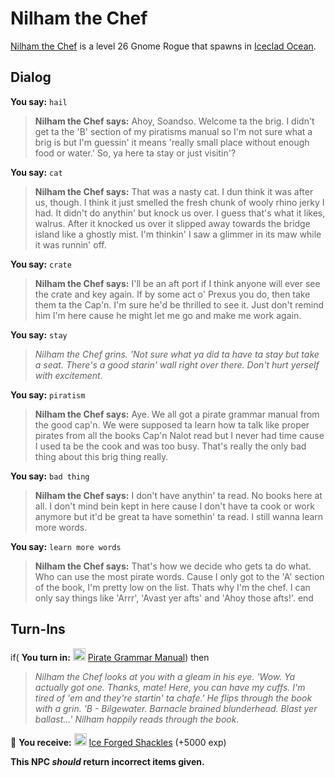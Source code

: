 # Nilham the Chef



[Nilham the Chef](/npc/110065) is a level 26 Gnome Rogue that spawns in [Iceclad Ocean](/zone/110).



## Dialog

**You say:** `hail`



>**Nilham the Chef says:** Ahoy, Soandso. Welcome ta the brig. I didn't get ta the 'B' section of my piratisms manual so I'm not sure what a brig is but I'm guessin' it means 'really small place without enough food or water.' So, ya here ta stay or just visitin'?

**You say:** `cat`



>**Nilham the Chef says:** That was a nasty cat.  I dun think it was after us, though. I think it just smelled the fresh chunk of wooly rhino jerky I had.  It didn't do anythin' but knock us over.  I guess that's what it likes, walrus.  After it knocked us over it slipped away towards the bridge island like a ghostly mist.  I'm thinkin' I saw a glimmer in its maw while it was runnin' off.

**You say:** `crate`



>**Nilham the Chef says:** I'll be an aft port if I think anyone will ever see the crate and key again. If by some act o' Prexus you do, then take them ta the Cap'n. I'm sure he'd be thrilled to see it. Just don't remind him I'm here cause he might let me go and make me work again.



**You say:** `stay`



>*Nilham the Chef grins.  'Not sure what ya did ta have ta stay but take a seat.  There's a good starin' wall right over there.  Don't hurt yerself with excitement.*


**You say:** `piratism`



>**Nilham the Chef says:** Aye.  We all got a pirate grammar manual from the good cap'n.  We were supposed ta learn how ta talk like proper pirates from all the books Cap'n Nalot read but I never had time cause I used ta be the cook and was too busy.  That's really the only bad thing about this brig thing really.


**You say:** `bad thing`



>**Nilham the Chef says:** I don't have anythin' ta read.  No books here at all.  I don't mind bein kept in here cause I don't have ta cook or work anymore but it'd be great ta have somethin' ta read.  I still wanna learn more words.

**You say:** `learn more words`



>**Nilham the Chef says:** That's how we decide who gets ta do what.  Who can use the most pirate words.  Cause I only got to the 'A' section of the book, I'm pretty low on the list.  Thats why I'm the chef.  I can only say things like 'Arrr', 'Avast yer afts' and 'Ahoy those afts!'.
end



## Turn-Ins





if( **You turn in:** <img style="background:url(/static/icons/blank_slot.gif);width:20px;height:20px;" src="/static/icons/item_778.png" alt="" /> <a
                                href="/item/18962" data-url="18962" class="tooltip-link link">Pirate Grammar Manual</a>) then


>*Nilham the Chef looks at you with a gleam in his eye.  'Wow.  Ya actually got one.  Thanks, mate!  Here, you can have my cuffs.  I'm tired of 'em and they're startin' ta chafe.'  He flips through the book with a grin.  'B - Bilgewater.  Barnacle brained blunderhead.  Blast yer ballast...' Nilham happily reads through the book.*


 &#127873; **You receive:**  <img style="background:url(/static/icons/blank_slot.gif);width:20px;height:20px;" src="/static/icons/item_1235.png" alt="" /> <a
                                href="/item/30041" data-url="30041" class="tooltip-link link">Ice Forged Shackles</a> (+5000 exp)

 

**This NPC *should* return incorrect items given.**
